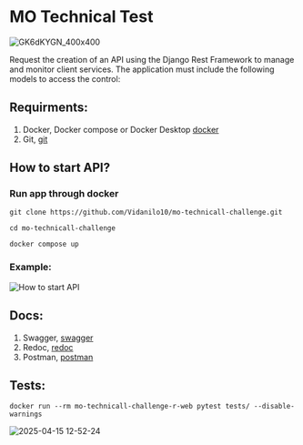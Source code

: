 # MO Technical Test
![GK6dKYGN_400x400](https://github.com/user-attachments/assets/7f4d8abf-3c1d-4304-86e0-dad647614da2)

Request the creation of an API using the Django Rest Framework to manage and monitor client services. The application must include the following models to access the control:


## Requirments:
1. Docker, Docker compose or Docker Desktop [docker](https://www.docker.com/)
2. Git, [git](https://git-scm.com/)

## How to start API?
### Run app through docker


```
git clone https://github.com/Vidanilo10/mo-technicall-challenge.git
```

```
cd mo-technicall-challenge
```

```
docker compose up
```

### Example: 
![How to start API](https://github.com/user-attachments/assets/05cec7b9-0360-4af9-ab3b-33ca5a3578f9)


## Docs:
1. Swagger, [swagger](http://localhost:8000/swagger/)
2. Redoc, [redoc](http://localhost:8000/redoc/)
3. Postman, [postman](https://drive.google.com/file/d/1bX-zjh8kHyaa2J0NJEOsW25TEsb5Ll0H/view?usp=sharing)

## Tests:
```
docker run --rm mo-technicall-challenge-r-web pytest tests/ --disable-warnings
```
![2025-04-15 12-52-24](https://github.com/user-attachments/assets/77716352-4082-413e-9517-bacf60baf4a3)
